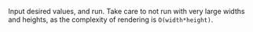 Input desired values, and run. Take care to not run with very large widths and
heights, as the complexity of rendering is `O(width*height)`.

